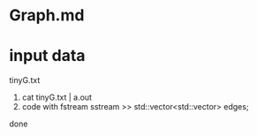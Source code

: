 # Graph.md

# input data
tinyG.txt
1. cat tinyG.txt | a.out
2. code with fstream sstream >> std::vector<std::vector<int>> edges;

done 
